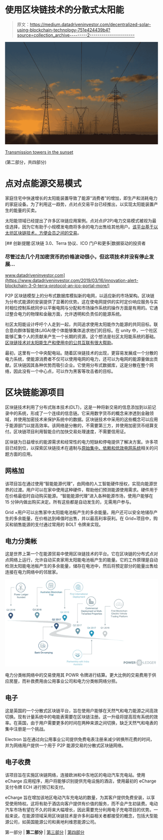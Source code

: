 # 使用区块链技术的分散式太阳能

> 原文：<https://medium.datadriveninvestor.com/decentralized-solar-using-blockchain-technology-751e424439b4?source=collection_archive---------2----------------------->

![](img/2657268149ff88aabc9c14e05182e171.png)

[Transmission towers in the sunset](https://images.unsplash.com/photo-1473341304170-971dccb5ac1e?ixlib=rb-1.2.1&auto=format&fit=crop&w=1950&q=80)

(第二部分，共四部分)

# 点对点能源交易模式

家庭住宅中快速增长的太阳能装置导致了能源“消费者”的增加，即生产和消耗电力的家庭设备。为了利用这一趋势，点对点交易平台已经推出，以实现太阳能装置产生的能量的买卖。

太阳能领域已经提出了许多区块链应用案例。点对点(P2P)电力交易模式被视为最佳选择，因为它有助于小规模发电商将多余的电力出售给其他用户。[该平台基于以太坊区块链技术，方便会员之间的交易](https://www.sciencedirect.com/science/article/pii/S1876610217308007?via%3Dihub)。

[](https://www.datadriveninvestor.com/2019/03/16/innovation-alert-blockchain-3-0-terra-protocol-an-ico-portal-more/) [## 创新提醒:区块链 3.0、Terra 协议、ICO 门户和更多|数据驱动的投资者

### 尽管过去几个月加密货币的价格波动很小，但这项技术并没有停止发展…

www.datadriveninvestor.com](https://www.datadriveninvestor.com/2019/03/16/innovation-alert-blockchain-3-0-terra-protocol-an-ico-portal-more/) 

P2P 区块链模型上的分布式数据库模拟新的电网，以适应新的市场架构。区块链为分布式能源的安装提供了显著的优势。这在使电网提供的实时定价响应服务与实时相位控制系统同步以平衡电网与分配和市场操作系统的操作方面是有用的。它通过整合电力的物理和金融方面，允许透明和负责任的能源系统。

社区太阳能设计呼吁个人走到一起，共同追求使用太阳能作为能源的共同目标。联合意向群体智能体(JIGA)使个体能够集体追求他们的目标。在 unity 中，一个社区能够汇集个人的贡献来产生一个长期的资源。这个想法是社区太阳能系统的基础。[区块链技术对太阳能生产和使用中的公共互联有很大帮助](https://fenix.tecnico.ulisboa.pt/downloadFile/3779572278229/Optimised%20model%20for%20community-based%20hybridsyestem_NLP.pdf)。

最初，这里有一个中央配电站。随着区块链技术的出现，更容易发展成一个分散的电力系统，使能源消费者不仅可以使用电网的电力，还可以为电网的能源量做出贡献。区块链因其各种优势而吸引企业。它使用分布式数据库，这是分散在整个网络，因此没有一个中心点，可以作为黑客等攻击者的目标。

# 区块链能源项目

区块链技术利用了分布式账本技术(DLT)，这是一种将新交易的信息添加到以前记录中的系统，形成了一个连续的信息链。它采用数字货币的概念来渗透到金融领域，并使用加密技术来保护系统中的数据。区块链技术中采用的这些概念可以应用于能源部门以提高效率。该网络是分散的，不需要第三方，并使用加密货币结算支付。区块链项目利用智能合约加快交易处理速度，不需要信用证。

区块链为日益增长的能源需求和经常性的电力短缺和停电提供了解决方案。许多项目已经到位，以探索区块链技术在遏制与[原始集中、依赖和低效电网系统](https://ieeexplore.ieee.org/document/8048842)相关的问题方面的应用。

## 网格加

该项目旨在通过使用“智能能源代理”，由网络的人工智能硬件授权，实现向能源世界的过渡。用户可以在家中使用这种硬件，帮助他们预测能源使用需求。硬件用于在价格最低时自动购买能源。“智能能源代理”进入各种能源市场，使用户能够在 15 分钟内做出购买决定。所有这些都是自动发生的，无需用户参与。

Grid +用户可以出售家中太阳能电池板产生的多余能量。用户还可以安全地储存产生的多余能量，在价格达到峰值时出售，并以最高利率获利。在 Grid+项目中，购买和销售能源的支付通过常用的 BOLT 令牌来实现。

## 电力分类帐

这是世界上第一个在能源贸易中使用区块链技术的平台。它在区块链的分布式点对点网络上运行，允许自动买卖家用太阳能电池板产生的能量。它的工作原理是自动检测太阳能电池板产生的多余能量，储存在电池中，然后将预定部分的能量出售给连接在电力网络中的邻居家。

![](img/b42d19ba427f3ddc9441c4a43827625f.png)

电力分类帐网络中的交易使用其 POWR 令牌进行结算。更大比例的交易费用于供应房屋，而补救费用由公用事业公司和电力分类帐网络分担。

## 电子

这是英国的一个分散式区块链平台，旨在使用户能够在天然气和电力能源之间高效切换。现有计量系统中的电能表需要在区块链注册。这一升级将提高现有系统的效率。在英国，由于用户需要更多的时间在两种来源之间切换，缺乏天然气和电表的集中注册是一个挑战。

Electron 旨在通过向公用事业公司提供免费电表注册来减少转换所花费的时间，并为网络用户提供一个用于 P2P 能源交易的分散式区块链网络。

## 电子收费

该项目旨在实施区块链网络，连接欧洲和中东地区的电动汽车充电站。使用 eCharge 应用程序，用户将能够识别提供充电设施的酒店，使用最初的 eCharge 支付令牌 ECH 进行预订和支付。

eCharge 旨在增加该地区电动汽车充电站的数量，为其客户提供免费安装，以享受使用特权。这将有助于酒店向客户提供有价值的服务，而不会产生初装费。电动汽车市场有望在不久的将来大幅增长，因此需要充分利用电子充电项目的优势。一般来说，在能源领域采用区块链技术是许多利益相关者都接受的概念，包括大型能源公司，如英国能源公司和奥地利维恩能源公司。

第一部分 | **第二部分** | [第三部分](https://medium.com/fullstacked/decentralized-solar-using-blockchain-technology-ee6a120b9da5?source=friends_link&sk=4d2a0fecd846181e7984f18e0f213a63) | [第四部分](https://medium.com/@simonbalean/decentralized-solar-using-blockchain-technology-60629d64f6de?source=friends_link&sk=5167615c30f11a7593410f2e16545dd2)